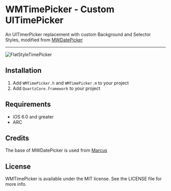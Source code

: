 WMTimePicker - Custom UITimePicker
===================================

An UITimerPicker replacement with custom Background and Selector Styles, modified from  [MWDatePicker](https://github.com/mwermuth/MWDatePicker)

----
![FlatStyleTimePicker](http://oss.aliyuncs.com/ivspics/appstatic/WMTimePicker.png)

## Installation

1. Add `WMTimePicker.h` and `WMTimePicker.m` to your project
2. Add `QuartzCore.framework` to your project

## Requirements

- iOS 6.0 and greater
- ARC

## Credits
The base of MWDatePicker is used from [Marcus](https://github.com/mwermuth/MWDatePicker)

## License
WMTimePicker is available under the MIT license. See the LICENSE file for more info.

